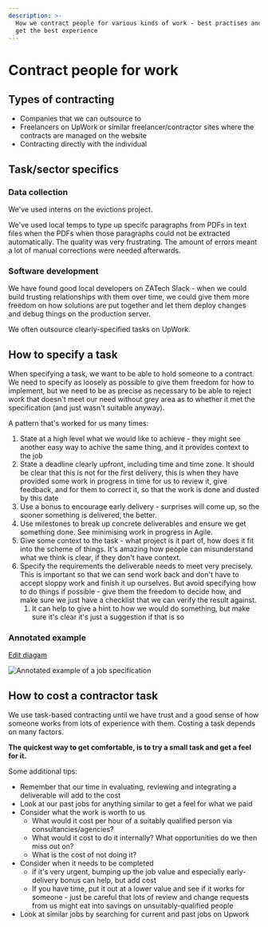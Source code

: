 ```yaml
---
description: >-
  How we contract people for various kinds of work - best practises and tips to
  get the best experience
---
```


# Contract people for work

## Types of contracting

* Companies that we can outsource to
* Freelancers on UpWork or similar freelancer/contractor sites where the contracts are managed on the website
* Contracting directly with the individual

## Task/sector specifics

### Data collection

We've used interns on the evictions project.

We've used local temps to type up specifc paragraphs from PDFs in text files when the PDFs when those paragraphs could not be extracted automatically. The quality was very frustrating. The amount of errors meant a lot of manual corrections were needed afterwards.

### Software development

We have found good local developers on ZATech Slack - when we could build trusting relationships with them over time, we could give them more freedom on how solutions are put together and let them deploy changes and debug things on the production server.

We often outsource clearly-specified tasks on UpWork.

## How to specify a task

When specifying a task, we want to be able to hold someone to a contract. We need to specify as loosely as possible to give them freedom for how to implement, but we need to be as precise as necessary to be able to reject work that doesn't meet our need without grey area as to whether it met the specification \(and just wasn't suitable anyway\).

A pattern that's worked for us many times:

1. State at a high level what we would like to achieve - they might see another easy way to achive the same thing, and it provides context to the job
2. State a deadline clearly upfront, including time and time zone. It should be clear that this is not for the first delivery, this is when they have provided some work in progress in time for us to review it, give feedback, and for them to correct it, so that the work is done and dusted by this date
3. Use a bonus to encourage early delivery - surprises will come up, so the sooner something is delivered, the better.
4. Use milestones to break up concrete deliverables and ensure we get something done. See minimising work in progress in Agile.
5. Give some context to the task - what project is it part of, how does it fit into the scheme of things. It's amazing how people can misunderstand what we think is clear, if they don't have context.
6. Specify the requirements the deliverable needs to meet very precisely. This is important so that we can send work back and don't have to accept sloppy work and finish it up ourselves. But avoid specifying how to do things if possible - give them the freedom to decide how, and make sure we just have a checklist that we can verify the result against.
   1. It can help to give a hint to how we would do something, but make sure it's clear it's just a suggestion if that is so

### Annotated example

[Edit diagam](https://docs.google.com/drawings/d/15pk26l0lN8CRge9duzvwQti_kbLrP2x-LPoRcYyxOoE/edit)

![Annotated example of a job specification](https://docs.google.com/drawings/d/e/2PACX-1vSnnH557vvReZ6NiziIdFW_T3gEHTslZdrLUOitUZ4_ggXzSzgSQUX163ftuV0qdYVyehA_maYXliAV/pub?w=1438&h=1099)

## How to cost a contractor task

We use task-based contracting until we have trust and a good sense of how someone works from lots of experience with them. Costing a task depends on many factors.

**The quickest way to get comfortable, is to try a small task and get a feel for it.**

Some additional tips:

* Remember that our time in evaluating, reviewing and integrating a deliverable will add to the cost
* Look at our past jobs for anything similar to get a feel for what we paid
* Consider what the work is worth to us
  * What would it cost per hour of a suitably qualified person via consultancies/agencies?
  * What would it cost to do it internally? What opportunities do we then miss out on?
  * What is the cost of not doing it?
* Consider when it needs to be completed
  * if it's very urgent, bumping up the job value and especially early-delivery bonus can help, but add cost
  * If you have time, put it out at a lower value and see if it works for someone - just be careful that lots of review and change requests from us might eat into savings on unsuitably-qualified people
* Look at similar jobs by searching for current and past jobs on Upwork




